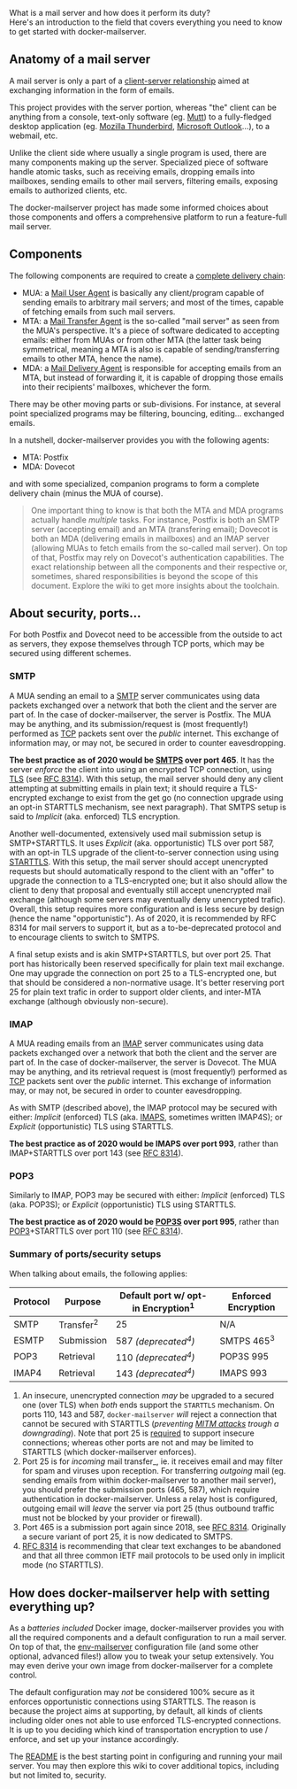 What is a mail server and how does it perform its duty?  
Here's an introduction to the field that covers everything you need to know to get started with docker-mailserver.

## Anatomy of a mail server

A mail server is only a part of a [client-server relationship](https://en.wikipedia.org/wiki/Client%E2%80%93server_model) aimed at exchanging information in the form of emails.

This project provides with the server portion, whereas "the" client can be anything from a console, text-only software (eg. [Mutt](https://en.wikipedia.org/wiki/Mutt_(email_client))) to a fully-fledged desktop application (eg. [Mozilla Thunderbird](https://en.wikipedia.org/wiki/Mozilla_Thunderbird), [Microsoft Outlook](https://en.wikipedia.org/wiki/Microsoft_Outlook)…), to a webmail, etc.

Unlike the client side where usually a single program is used, there are many components making up the server. Specialized piece of software handle atomic tasks, such as receiving emails, dropping emails into mailboxes, sending emails to other mail servers, filtering emails, exposing emails to authorized clients, etc.

The docker-mailserver project has made some informed choices about those components and offers a comprehensive platform to run a feature-full mail server.

## Components

The following components are required to create a [complete delivery chain](https://en.wikipedia.org/wiki/Email_agent_(infrastructure)):

- MUA: a [Mail User Agent](https://en.wikipedia.org/wiki/Email_client) is basically any client/program capable of sending emails to arbitrary mail servers; and most of the times, capable of fetching emails from such mail servers.
- MTA: a [Mail Transfer Agent](https://en.wikipedia.org/wiki/Message_transfer_agent) is the so-called "mail server" as seen from the MUA's perspective. It's a piece of software dedicated to accepting emails: either from MUAs or from other MTA (the latter task being symmetrical, meaning a MTA is also is capable of sending/transferring emails to other MTA, hence the name).
- MDA: a [Mail Delivery Agent](https://en.wikipedia.org/wiki/Mail_delivery_agent) is responsible for accepting emails from an MTA, but instead of forwarding it, it is capable of dropping those emails into their recipients' mailboxes, whichever the form.

There may be other moving parts or sub-divisions. For instance, at several point specialized programs may be filtering, bouncing, editing… exchanged emails.

In a nutshell, docker-mailserver provides you with the following agents:

- MTA: Postfix
- MDA: Dovecot

and with some specialized, companion programs to form a complete delivery chain (minus the MUA of course).

> One important thing to know is that both the MTA and MDA programs actually handle _multiple_ tasks. For instance, Postfix is both an SMTP server (accepting email) and an MTA (transfering email); Dovecot is both an MDA (delivering emails in mailboxes) and an IMAP server (allowing MUAs to fetch emails from the so-called mail server). On top of that, Postfix may rely on Dovecot's authentication capabilities. The exact relationship between all the components and their respective or, sometimes, shared responsibilities is beyond the scope of this document. Explore the wiki to get more insights about the toolchain.

## About security, ports…

For both Postfix and Dovecot need to be accessible from the outside to act as servers, they expose themselves through TCP ports, which may be secured using different schemes.

### SMTP

A MUA sending an email to a [SMTP](https://en.wikipedia.org/wiki/SMTP) server communicates using data packets exchanged over a network that both the client and the server are part of. In the case of docker-mailserver, the server is Postfix. The MUA may be anything, and its submission/request is (most frequently!) performed as [TCP](https://en.wikipedia.org/wiki/Transmission_Control_Protocol) packets sent over the _public_ internet. This exchange of information may, or may not, be secured in order to counter eavesdropping.

**The best practice as of 2020 would be [SMTPS](https://en.wikipedia.org/wiki/SMTPS) over port 465**. It has the server _enforce_ the client into using an encrypted TCP connection, using [TLS](https://en.wikipedia.org/wiki/Transport_Layer_Security) (see [RFC 8314](https://tools.ietf.org/html/rfc8314)). With this setup, the mail server should deny any client attempting at submitting emails in plain text; it should require a TLS-encrypted exchange to exist from the get go (no connection upgrade using an opt-in STARTTLS mechanism, see next paragraph). That SMTPS setup is said to _Implicit_ (aka. enforced) TLS encryption.

Another well-documented, extensively used mail submission setup is SMTP+STARTTLS. It uses _Explicit_ (aka. opportunistic) TLS over port 587, with an opt-in TLS upgrade of the client-to-server connection using using [STARTTLS](https://en.wikipedia.org/wiki/Opportunistic_TLS). With this setup, the mail server should accept unencrypted requests but should automatically respond to the client with an "offer" to upgrade the connection to a TLS-encrypted one; but it also should allow the client to deny that proposal and eventually still accept unencrypted mail exchange (although some servers may eventually deny unencrypted trafic). Overall, this setup requires more configuration and is less secure by design (hence the name "opportunistic"). As of 2020, it is recommended by RFC 8314 for mail servers to support it, but as a to-be-deprecated protocol and to encourage clients to switch to SMTPS.

A final setup exists and is akin SMTP+STARTTLS, but over port 25. That port has historically been reserved specifically for plain text mail exchange. One may upgrade the connection on port 25 to a TLS-encrypted one, but that should be considered a non-normative usage. It's better reserving port 25 for plain text trafic in order to support older clients, and inter-MTA exchange (although obviously non-secure).

### IMAP

A MUA reading emails from an [IMAP](https://en.wikipedia.org/wiki/IMAP) server communicates using data packets exchanged over a network that both the client and the server are part of. In the case of docker-mailserver, the server is Dovecot. The MUA may be anything, and its retrieval request is (most frequently!) performed as [TCP](https://en.wikipedia.org/wiki/Transmission_Control_Protocol) packets sent over the _public_ internet. This exchange of information may, or may not, be secured in order to counter eavesdropping.

As with SMTP (described above), the IMAP protocol may be secured with either: _Implicit_ (enforced) TLS (aka. [IMAPS](https://en.wikipedia.org/wiki/IMAPS), sometimes written IMAP4S); or _Explicit_ (opportunistic) TLS using STARTTLS.

**The best practice as of 2020 would be IMAPS over port 993**, rather than IMAP+STARTTLS over port 143 (see [RFC 8314](https://tools.ietf.org/html/rfc8314)).

### POP3

Similarly to IMAP, POP3 may be secured with either: _Implicit_ (enforced) TLS (aka. POP3S); or _Explicit_ (opportunistic) TLS using STARTTLS.

**The best practice as of 2020 would be [POP3S](https://en.wikipedia.org/wiki/POP3S) over port 995**, rather than [POP3](https://en.wikipedia.org/wiki/POP3)+STARTTLS over port 110 (see [RFC 8314](https://tools.ietf.org/html/rfc8314)).

### Summary of ports/security setups

When talking about emails, the following applies:

| Protocol | Purpose              | Default port w/ opt-in Encryption<sup>1</sup> | Enforced Encryption    |
|----------|----------------------|-----------------------------------------------|------------------------|
| SMTP     | Transfer<sup>2</sup> | 25                                            | N/A                    |
| ESMTP    | Submission           | 587 _(deprecated<sup>4</sup>)_                | SMTPS 465<sup>3</sup>  |
| POP3     | Retrieval            | 110 _(deprecated<sup>4</sup>)_                | POP3S 995              |
| IMAP4    | Retrieval            | 143 _(deprecated<sup>4</sup>)_                | IMAPS 993              |

1. An insecure, unencrypted connection *may* be upgraded to a secured one (over TLS) when _both_ ends support the `STARTTLS` mechanism. On ports 110, 143 and 587, `docker-mailserver` *will* reject a connection that cannot be secured with STARTTLS (_preventing [MITM attacks](https://stackoverflow.com/questions/15796530/what-is-the-difference-between-ports-465-and-587/32460763#32460763) trough a downgrading_). Note that port 25 is [required](https://serverfault.com/questions/623692/is-it-still-wrong-to-require-starttls-on-incoming-smtp-messages) to support insecure connections; whereas other ports are not and may be limited to STARTTLS (which docker-mailserver enforces).
2. Port 25 is for _incoming_ mail transfer_, ie. it receives email and may filter for spam and viruses upon reception. For transferring _outgoing_ mail (eg. sending emails from within docker-mailserver to another mail server), you should prefer the submission ports (465, 587), which require authentication in docker-mailserver. Unless a relay host is configured, outgoing email will _leave_ the server via port 25 (thus outbound traffic must not be blocked by your provider or firewall).
3. Port 465 is a submission port again since 2018, see [RFC 8314](https://tools.ietf.org/html/rfc8314). Originally a secure variant of port 25, it is now dedicated to SMTPS.
4. [RFC 8314](https://tools.ietf.org/html/rfc8314) is recommending that clear text exchanges to be abandoned and that all three common IETF mail protocols to be used only in implicit mode (no STARTTLS).

## How does docker-mailserver help with setting everything up?

As a _batteries included_ Docker image, docker-mailserver provides you with all the required components and a default configuration to run a mail server. On top of that, the [env-mailserver](https://github.com/tomav/docker-mailserver/blob/master/env-mailserver.dist) configuration file (and some other optional, advanced files!) allow you to tweak your setup extensively. You may even derive your own image from docker-mailserver for a complete control.

The default configuration may _not_ be considered 100% secure as it enforces opportunistic connections using STARTTLS. The reason is because the project aims at supporting, by default, all kinds of clients including older ones not able to use enforced TLS-encrypted connections. It is up to you deciding which kind of transportation encryption to use / enforce, and set up your instance accordingly.

The [README](https://github.com/tomav/docker-mailserver) is the best starting point in configuring and running your mail server. You may then explore this wiki to cover additional topics, including but not limited to, security.
